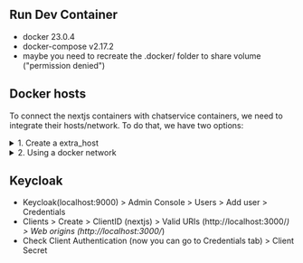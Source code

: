 ## Run Dev Container

- docker 23.0.4
- docker-compose v2.17.2
- maybe you need to recreate the .docker/ folder to share volume ("permission denied")

## Docker hosts

To connect the nextjs containers with chatservice containers, we need to integrate their hosts/network. To do that, we have two options:

<details>
<summary>1. Create a extra_host</summary>

```yml
# /home/gympasser/projects/chat-gpt-whatsapp/nextjs/docker-compose.yaml
services:
  nextjs:
    extra_hosts:
      - "host.docker.internal:172.17.0.1"
```
This will create a new host called `host.docker.internal` in container pointing to a fix IP address `172.17.0.1`. You can check it running a `cat /etc/hosts` inside your container

Now we need to map this new host in our local machine, so add it with

```sh
sudo vim /etc/hosts

# Docker custom host
127.0.0.1       host.docker.internal
```

And then, everytime that the container try to access `host.docker.internal`, it will use our localhost (127.0.0.1) that will be running the docker-compose port-forwarding, in our case the ports (8081, 50052)

```yml
# /home/gympasser/projects/chat-gpt-whatsapp/chatservice/docker-compose.yaml
services:
  chatservice:
    ports:
      - "8081:8080"
      - "50052:50051"
```
```ts
// /home/gympasser/projects/chat-gpt-whatsapp/nextjs/src/grpc/client.ts
export const chatClient = new proto.pb.ChatService(
    "host.docker.internal:50052",
    grpc.credentials.createInsecure()
); 
```
</details>

<details>
<summary> 2. Using a docker network </summary>

- create a common network to integrate the containers of the project

```sh
docker network create chatservice-network
docker network ls
```

- map the custom network to all containers

```yml
# /home/gympasser/projects/chat-gpt-whatsapp/nextjs/docker-compose.yaml
version: '3'

services:
  nextjs:
    networks:
      - chatservice-network

  db:
    networks:
      - chatservice-network

networks:
  chatservice-network:
    external: true

# /home/gympasser/projects/chat-gpt-whatsapp/chatservice/docker-compose.yaml
version: '3'

services:
  chatservice:
    networks:
      - chatservice-network

  mysql:
    networks:
      - chatservice-network

networks:
  chatservice-network:
    external: true
```

</details>

## Keycloak

- Keycloak(localhost:9000) > Admin Console > Users > Add user > Credentials
- Clients > Create > ClientID (nextjs) > Valid URIs (http://localhost:3000/*) > Web origins (http://localhost:3000/*)
- Check Client Authentication (now you can go to Credentials tab) > Client Secret

